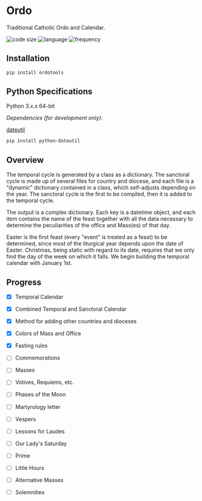 # Ordo

Traditional Catholic Ordo and Calendar.

![code size](https://img.shields.io/github/repo-size/corei8/Ordo?style=flat-square)
![language](https://img.shields.io/github/languages/top/corei8/Ordo?style=flat-square)
![frequency](https://img.shields.io/github/commit-activity/m/corei8/Ordo?style=flat-square)

## Installation

```bash
pip install ordotools
```

## Python Specifications

Python 3.x.x 64-bit

*Dependencies (for development only):*

[dateutil](https://dateutil.readthedocs.io/en/stable/)
```bash
pip install python-dateutil
```

## Overview

The temporal cycle is generated by a class as a dictionary. The sanctoral
cycle is made up of several files for country and diocese, and each file is
a "dynamic" dictionary contained in a class, which self-adjusts depending
on the year. The sanctoral cycle is the first to be compiled, then it is
added to the temporal cycle.

The output is a complex dictionary. Each key is a datetime object, and each
item contains the name of the feast together with all the data necessary to
determine the peculiarities of the office and Mass(es) of that day.

Easter is the first feast (every "event" is treated as a feast) to be
determined, since most of the liturgical year depends upon the date of
Easter. Christmas, being static with regard to its date, requires that we
only find the day of the week on which it falls. We begin building the
temporal calendar with January 1st.

## Progress

- [x] Temporal Calendar
- [x] Combined Temporal and Sanctoral Calendar
- [x] Method for adding other countries and dioceses
- [x] Colors of Mass and Office
- [x] Fasting rules
- [ ] Commemorations
- [ ] Masses
- [ ] Votives, Requiems, etc.
- [ ] Phases of the Moon
- [ ] Martyrology letter
- [ ] Vespers
- [ ] Lessons for Laudes
- [ ] Our Lady's Saturday
- [ ] Prime
- [ ] Little Hours
- [ ] Alternative Masses
- [ ] Solemnities
                        
